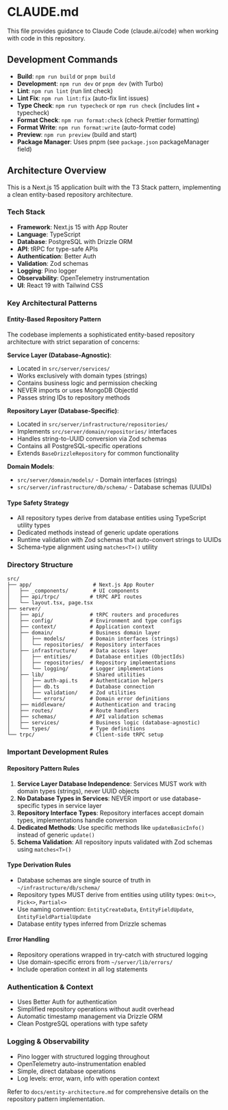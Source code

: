 # CLAUDE.md

This file provides guidance to Claude Code (claude.ai/code) when working with code in this repository.

## Development Commands

- **Build**: `npm run build` or `pnpm build`
- **Development**: `npm run dev` or `pnpm dev` (with Turbo)
- **Lint**: `npm run lint` (run lint check)
- **Lint Fix**: `npm run lint:fix` (auto-fix lint issues)
- **Type Check**: `npm run typecheck` or `npm run check` (includes lint + typecheck)
- **Format Check**: `npm run format:check` (check Prettier formatting)
- **Format Write**: `npm run format:write` (auto-format code)
- **Preview**: `npm run preview` (build and start)
- **Package Manager**: Uses pnpm (see `package.json` packageManager field)

## Architecture Overview

This is a Next.js 15 application built with the T3 Stack pattern, implementing a clean entity-based repository architecture.

### Tech Stack
- **Framework**: Next.js 15 with App Router
- **Language**: TypeScript
- **Database**: PostgreSQL with Drizzle ORM
- **API**: tRPC for type-safe APIs
- **Authentication**: Better Auth
- **Validation**: Zod schemas
- **Logging**: Pino logger
- **Observability**: OpenTelemetry instrumentation
- **UI**: React 19 with Tailwind CSS

### Key Architectural Patterns

#### Entity-Based Repository Pattern
The codebase implements a sophisticated entity-based repository architecture with strict separation of concerns:

**Service Layer (Database-Agnostic)**:
- Located in `src/server/services/`
- Works exclusively with domain types (strings)
- Contains business logic and permission checking
- NEVER imports or uses MongoDB ObjectId
- Passes string IDs to repository methods

**Repository Layer (Database-Specific)**:
- Located in `src/server/infrastructure/repositories/`
- Implements `src/server/domain/repositories/` interfaces
- Handles string-to-UUID conversion via Zod schemas
- Contains all PostgreSQL-specific operations
- Extends `BaseDrizzleRepository` for common functionality

**Domain Models**:
- `src/server/domain/models/` - Domain interfaces (strings)
- `src/server/infrastructure/db/schema/` - Database schemas (UUIDs)

#### Type Safety Strategy
- All repository types derive from database entities using TypeScript utility types
- Dedicated methods instead of generic update operations
- Runtime validation with Zod schemas that auto-convert strings to UUIDs
- Schema-type alignment using `matches<T>()` utility

### Directory Structure

```
src/
├── app/                    # Next.js App Router
│   ├── _components/        # UI components
│   ├── api/trpc/          # tRPC API routes
│   └── layout.tsx, page.tsx
├── server/
│   ├── api/               # tRPC routers and procedures
│   ├── config/            # Environment and type configs
│   ├── context/           # Application context
│   ├── domain/            # Business domain layer
│   │   ├── models/        # Domain interfaces (strings)
│   │   └── repositories/  # Repository interfaces
│   ├── infrastructure/    # Data access layer
│   │   ├── entities/      # Database entities (ObjectIds)
│   │   ├── repositories/  # Repository implementations
│   │   └── logging/       # Logger implementations
│   ├── lib/               # Shared utilities
│   │   ├── auth-api.ts    # Authentication helpers
│   │   ├── db.ts          # Database connection
│   │   ├── validation/    # Zod utilities
│   │   └── errors/        # Domain error definitions
│   ├── middleware/        # Authentication and tracing
│   ├── routes/            # Route handlers
│   ├── schemas/           # API validation schemas
│   ├── services/          # Business logic (database-agnostic)
│   └── types/             # Type definitions
└── trpc/                  # Client-side tRPC setup
```

### Important Development Rules

#### Repository Pattern Rules
1. **Service Layer Database Independence**: Services MUST work with domain types (strings), never UUID objects
2. **No Database Types in Services**: NEVER import or use database-specific types in service layer
3. **Repository Interface Types**: Repository interfaces accept domain types, implementations handle conversion
4. **Dedicated Methods**: Use specific methods like `updateBasicInfo()` instead of generic `update()`
5. **Schema Validation**: All repository inputs validated with Zod schemas using `matches<T>()`

#### Type Derivation Rules
- Database schemas are single source of truth in `~/infrastructure/db/schema/`
- Repository types MUST derive from entities using utility types: `Omit<>`, `Pick<>`, `Partial<>`
- Use naming convention: `EntityCreateData`, `EntityFieldUpdate`, `EntityFieldPartialUpdate`
- Database entity types inferred from Drizzle schemas

#### Error Handling
- Repository operations wrapped in try-catch with structured logging
- Use domain-specific errors from `~/server/lib/errors/`
- Include operation context in all log statements

### Authentication & Context
- Uses Better Auth for authentication
- Simplified repository operations without audit overhead
- Automatic timestamp management via Drizzle ORM
- Clean PostgreSQL operations with type safety

### Logging & Observability
- Pino logger with structured logging throughout
- OpenTelemetry auto-instrumentation enabled
- Simple, direct database operations
- Log levels: error, warn, info with operation context

Refer to `docs/entity-architecture.md` for comprehensive details on the repository pattern implementation.